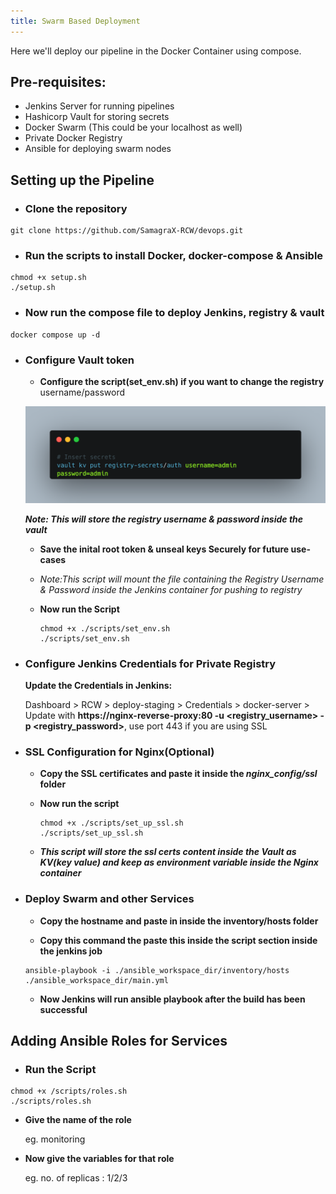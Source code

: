 ```yaml
---
title: Swarm Based Deployment
---
```


<head>
  <title>Environment Setup</title>
  <meta
    name="description"
    content="Here we'll deploy our pipeline in the Docker Container"
  />
</head>

Here we'll deploy our pipeline in the Docker Container using compose.

## Pre-requisites:
- Jenkins Server for running pipelines
- Hashicorp Vault for storing secrets
- Docker Swarm (This could be your localhost as well)
- Private Docker Registry
- Ansible for deploying swarm nodes

## Setting up the Pipeline
- ### **Clone the repository**
```
git clone https://github.com/SamagraX-RCW/devops.git
```


- ### **Run the scripts to install Docker, docker-compose & Ansible** 
```
chmod +x setup.sh
./setup.sh
```
<!-- - Get your SSL key from CA(Certified Authority) and paste it inside the ssl certificate(docker-registry.crt) -->

- ### **Now run the compose file to deploy Jenkins, registry & vault** 
```
docker compose up -d
```

- ### **Configure Vault token**

  - **Configure the script(set_env.sh) if you want to change the registry** username/password

  ![registry credentials image](../assets/registry_cred.png)

  ***Note: This will store the registry username & password inside the vault***

  - **Save the inital root token & unseal keys **Securely** for future use-cases**

  - *Note:This script will mount the file containing the Registry Username & Password inside the Jenkins container for pushing to registry*

  - **Now run the Script**
    ```
    chmod +x ./scripts/set_env.sh
    ./scripts/set_env.sh
    ```

- ### **Configure Jenkins Credentials for Private Registry**
  **Update the Credentials in Jenkins:** 

  Dashboard > RCW > deploy-staging > Credentials > docker-server > Update with **https://nginx-reverse-proxy:80 -u <registry_username> -p <registry_password>**, use port 443 if you are using SSL



- ### **SSL Configuration for Nginx**(Optional)
  - **Copy the SSL certificates and paste it inside the *nginx_config/ssl* folder**

  - **Now run the script**
    ```
    chmod +x ./scripts/set_up_ssl.sh
    ./scripts/set_up_ssl.sh
    ```
  
  - ***This script will store the ssl certs content inside the Vault as KV(key value) and keep as environment variable inside the Nginx container***

- ### **Deploy Swarm and other Services**
  - **Copy the hostname and paste in inside the inventory/hosts folder**

  - **Copy this command the paste this inside the script section inside the jenkins job**

  ```
  ansible-playbook -i ./ansible_workspace_dir/inventory/hosts ./ansible_workspace_dir/main.yml
  ```

  - **Now Jenkins will run ansible playbook after the build has been successful**



## Adding Ansible Roles for Services

- ### **Run the Script**

```
chmod +x /scripts/roles.sh
./scripts/roles.sh
```

- **Give the name of the role**

    eg. monitoring


- **Now give the variables for that role**

    eg. no. of replicas : 1/2/3
